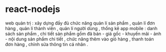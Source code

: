 # react-nodejs
web quản trị : xây dựng đầy đủ chức năng quản lí sản phẩm , quản lí đơn hàng , quản lí thành viên , quản lí người dùng , thống kê
app mobile : danh sách sản phẩm , chi tiết sản phẩm gồm đã bán - giá gốc - khuyến mãi - ảnh - nội dung sản phẩm chi tiết , chức năng thêm vào giỏ hàng , thanh toán
đơn hàng , chỉnh sửa thông tin cá nhân .
